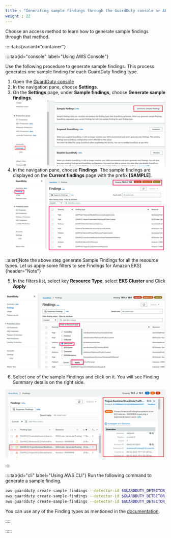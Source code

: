 ```yaml
---
title : "Generating sample findings through the GuardDuty console or API"
weight : 22
---
```


Choose an access method to learn how to generate sample findings through that method.


:::::tabs{variant="container"}

::::tab{id="console" label="Using AWS Console"}

Use the following procedure to generate sample findings. This process generates one sample finding for each GuardDuty finding type.

1. Open the [GuardDuty console](https://console.aws.amazon.com/guardduty/)
2. In the navigation pane, choose **Settings**.
3. On the **Settings** page, under **Sample findings**, choose **Generate sample findings**.
![GDGenerateSamplefindings](/static/images/detective-controls/GDGenerateSamplefindings.png)
4. In the navigation pane, choose **Findings**. The sample findings are displayed on the **Current findings** page with the prefix **[SAMPLE]**.
![GDSampleFindings](/static/images/detective-controls/GDSampleFindings.png)

::alert[Note the above step generate Sample Findings for all the resource types. Let us apply some filters to see Findings for Amazon EKS]{header="Note"}

5. In the filters list, select key **Resource Type**, select **EKS Cluster** and Click **Apply**

![GDSampleFindingsforEKS](/static/images/detective-controls/GDSampleFindingsforEKSResource.png)

6. Select one of the sample Findings and click on it. You will see Finding Summary details on the right side.

![GDrunetimefinding](/static/images/detective-controls/GDrunetimefinding.png)

::::

::::tab{id="cli" label="Using AWS CLI"}
Run the following command to generate a sample finding.

```bash
aws guardduty create-sample-findings --detector-id $GUARDDUTY_DETECTOR_ID --finding-types "CryptoCurrency:Runtime/BitcoinTool.B"
aws guardduty create-sample-findings --detector-id $GUARDDUTY_DETECTOR_ID --finding-types "Backdoor:Runtime/C&CActivity.B"
aws guardduty create-sample-findings --detector-id $GUARDDUTY_DETECTOR_ID --finding-types "UnauthorizedAccess:Runtime/TorRelay"
```

You can use any of the Finding types as mentioned in the [documentation](https://docs.aws.amazon.com/guardduty/latest/ug/findings-eks-runtime-monitoring.html).


::::

:::::